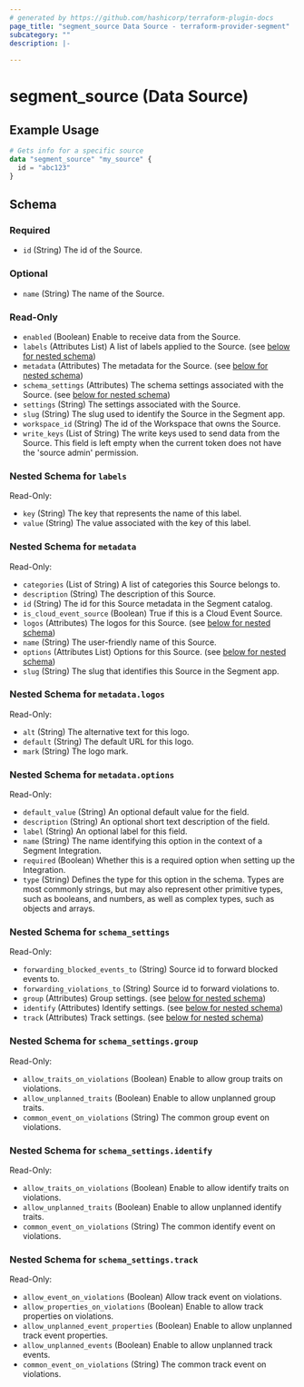 ```yaml
---
# generated by https://github.com/hashicorp/terraform-plugin-docs
page_title: "segment_source Data Source - terraform-provider-segment"
subcategory: ""
description: |-
  
---
```


# segment_source (Data Source)



## Example Usage

```terraform
# Gets info for a specific source
data "segment_source" "my_source" {
  id = "abc123"
}
```

<!-- schema generated by tfplugindocs -->
## Schema

### Required

- `id` (String) The id of the Source.

### Optional

- `name` (String) The name of the Source.

### Read-Only

- `enabled` (Boolean) Enable to receive data from the Source.
- `labels` (Attributes List) A list of labels applied to the Source. (see [below for nested schema](#nestedatt--labels))
- `metadata` (Attributes) The metadata for the Source. (see [below for nested schema](#nestedatt--metadata))
- `schema_settings` (Attributes) The schema settings associated with the Source. (see [below for nested schema](#nestedatt--schema_settings))
- `settings` (String) The settings associated with the Source.
- `slug` (String) The slug used to identify the Source in the Segment app.
- `workspace_id` (String) The id of the Workspace that owns the Source.
- `write_keys` (List of String) The write keys used to send data from the Source. This field is left empty when the current token does not have the 'source admin' permission.

<a id="nestedatt--labels"></a>
### Nested Schema for `labels`

Read-Only:

- `key` (String) The key that represents the name of this label.
- `value` (String) The value associated with the key of this label.


<a id="nestedatt--metadata"></a>
### Nested Schema for `metadata`

Read-Only:

- `categories` (List of String) A list of categories this Source belongs to.
- `description` (String) The description of this Source.
- `id` (String) The id for this Source metadata in the Segment catalog.
- `is_cloud_event_source` (Boolean) True if this is a Cloud Event Source.
- `logos` (Attributes) The logos for this Source. (see [below for nested schema](#nestedatt--metadata--logos))
- `name` (String) The user-friendly name of this Source.
- `options` (Attributes List) Options for this Source. (see [below for nested schema](#nestedatt--metadata--options))
- `slug` (String) The slug that identifies this Source in the Segment app.

<a id="nestedatt--metadata--logos"></a>
### Nested Schema for `metadata.logos`

Read-Only:

- `alt` (String) The alternative text for this logo.
- `default` (String) The default URL for this logo.
- `mark` (String) The logo mark.


<a id="nestedatt--metadata--options"></a>
### Nested Schema for `metadata.options`

Read-Only:

- `default_value` (String) An optional default value for the field.
- `description` (String) An optional short text description of the field.
- `label` (String) An optional label for this field.
- `name` (String) The name identifying this option in the context of a Segment Integration.
- `required` (Boolean) Whether this is a required option when setting up the Integration.
- `type` (String) Defines the type for this option in the schema. Types are most commonly strings, but may also represent other primitive types, such as booleans, and numbers, as well as complex types, such as objects and arrays.



<a id="nestedatt--schema_settings"></a>
### Nested Schema for `schema_settings`

Read-Only:

- `forwarding_blocked_events_to` (String) Source id to forward blocked events to.
- `forwarding_violations_to` (String) Source id to forward violations to.
- `group` (Attributes) Group settings. (see [below for nested schema](#nestedatt--schema_settings--group))
- `identify` (Attributes) Identify settings. (see [below for nested schema](#nestedatt--schema_settings--identify))
- `track` (Attributes) Track settings. (see [below for nested schema](#nestedatt--schema_settings--track))

<a id="nestedatt--schema_settings--group"></a>
### Nested Schema for `schema_settings.group`

Read-Only:

- `allow_traits_on_violations` (Boolean) Enable to allow group traits on violations.
- `allow_unplanned_traits` (Boolean) Enable to allow unplanned group traits.
- `common_event_on_violations` (String) The common group event on violations.


<a id="nestedatt--schema_settings--identify"></a>
### Nested Schema for `schema_settings.identify`

Read-Only:

- `allow_traits_on_violations` (Boolean) Enable to allow identify traits on violations.
- `allow_unplanned_traits` (Boolean) Enable to allow unplanned identify traits.
- `common_event_on_violations` (String) The common identify event on violations.


<a id="nestedatt--schema_settings--track"></a>
### Nested Schema for `schema_settings.track`

Read-Only:

- `allow_event_on_violations` (Boolean) Allow track event on violations.
- `allow_properties_on_violations` (Boolean) Enable to allow track properties on violations.
- `allow_unplanned_event_properties` (Boolean) Enable to allow unplanned track event properties.
- `allow_unplanned_events` (Boolean) Enable to allow unplanned track events.
- `common_event_on_violations` (String) The common track event on violations.
